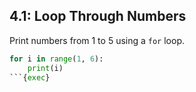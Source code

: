 ## 4.1: Loop Through Numbers

Print numbers from 1 to 5 using a `for` loop.

```python
for i in range(1, 6):
    print(i)
```{exec}
